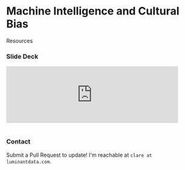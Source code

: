 # Machine Intelligence and Cultural Bias
Resources

### Slide Deck

<iframe src="https://docs.google.com/presentation/d/e/2PACX-1vQqfx17JaE4TvpgfCqeSen456NBMu8LIvSOJeXNoc-3DrMqq4EDI_h5p3mBPn7J9ECqT5QCZxfhNenN/embed?start=false&loop=false&delayms=3000" frameborder="0" width="90%" allowfullscreen="true" mozallowfullscreen="true" webkitallowfullscreen="true"></iframe>

# 

### Contact
Submit a Pull Request to update! I'm reachable at `clare at luminantdata.com`.
